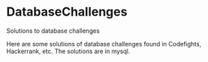 # DatabaseChallenges
Solutions to database challenges

Here are some solutions of database challenges found in Codefights, Hackerrank, etc. The solutions are in mysql.
